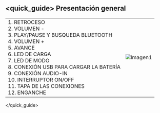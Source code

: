 ## <quick_guide> Presentación general

|  |  |
|:-------|:-------|
|1.	RETROCESO <br> 2. VOLUMEN - <br> 3. PLAY/PAUSE Y BUSQUEDA BLUETOOTH <br> 4. VOLUMEN + <br> 5. AVANCE <br> 6.	LED DE CARGA <br> 7. LED DE MODO <br> 8. CONEXIÓN USB PARA CARGAR LA BATERÍA <br> 9. CONEXIÓN AUDIO-IN <br> 10. INTERRUPTOR ON/OFF <br> 11. TAPA DE LAS CONEXIONES <br> 12. ENGANCHE <br>  |![Imagen1](http://static.energysistem.com/images/manuals/39692/539828f7e58f9.jpg)|
</quick_guide>
